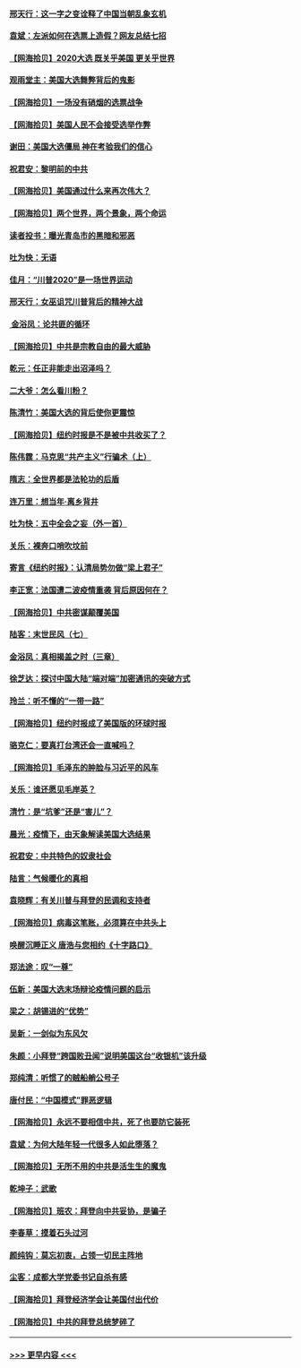 #### [邢天行：这一字之变诠释了中国当朝乱象玄机](../pages/nsc993/n12533446.md?t=11090751) 
#### [袁斌：左派如何在选票上造假？网友总结七招](../pages/nsc993/n12533180.md?t=11090751) 
#### [【网海拾贝】2020大选 既关乎美国 更关乎世界](../pages/nsc993/n12533161.md?t=11090751) 
#### [观雨堂主：美国大选舞弊背后的鬼影](../pages/nsc993/n12533153.md?t=11090751) 
#### [【网海拾贝】一场没有硝烟的选票战争](../pages/nsc993/n12531883.md?t=11090751) 
#### [【网海拾贝】美国人民不会接受选举作弊](../pages/nsc993/n12528850.md?t=11090751) 
#### [谢田：美国大选僵局 神在考验我们的信心](../pages/nsc993/n12527932.md?t=11090751) 
#### [祝君安：黎明前的中共](../pages/nsc993/n12524071.md?t=11090751) 
#### [【网海拾贝】美国通过什么来再次伟大？](../pages/nsc993/n12523844.md?t=11090751) 
#### [【网海拾贝】两个世界，两个景象，两个命运](../pages/nsc993/n12521419.md?t=11090751) 
#### [读者投书：曝光青岛市的黑暗和邪恶](../pages/nsc993/n12520988.md?t=11090751) 
#### [吐为快：无语](../pages/nsc993/n12518588.md?t=11090751) 
#### [佳月：“川普2020”是一场世界运动](../pages/nsc993/n12518581.md?t=11090751) 
#### [邢天行：女巫诅咒川普背后的精神大战](../pages/nsc993/n12517257.md?t=11090751) 
#### [ 金浴凤：论共匪的循环](../pages/nsc993/n12517133.md?t=11090751) 
#### [【网海拾贝】中共是宗教自由的最大威胁](../pages/nsc993/n12516879.md?t=11090751) 
#### [乾元：任正非能走出沼泽吗？](../pages/nsc993/n12515831.md?t=11090751) 
#### [二大爷：怎么看川粉？](../pages/nsc993/n12515820.md?t=11090751) 
#### [陈清竹：美国大选的背后使你更震惊](../pages/nsc993/n12515589.md?t=11090751) 
#### [【网海拾贝】纽约时报是不是被中共收买了？](../pages/nsc993/n12515122.md?t=11090751) 
#### [陈伟霆：马克思“共产主义”行骗术（上）](../pages/nsc993/n12510217.md?t=11090751) 
#### [隋志：全世界都是法轮功的后盾](../pages/nsc993/n12510636.md?t=11090751) 
#### [连万里：想当年‧离乡背井](../pages/nsc993/n12510623.md?t=11090751) 
#### [吐为快：五中全会之妄（外一首）](../pages/nsc993/n12510470.md?t=11090751) 
#### [关乐：裸奔口哨吹坟前](../pages/nsc993/n12510403.md?t=11090751) 
#### [寄言《纽约时报》：认清局势勿做“梁上君子”](../pages/nsc993/n12510042.md?t=11090751) 
#### [李正宽：法国遭二波疫情重袭 背后原因何在？](../pages/nsc993/n12509971.md?t=11090751) 
#### [【网海拾贝】中共密谋颠覆美国](../pages/nsc993/n12509816.md?t=11090751) 
#### [陆客：末世民风（七）](../pages/nsc993/n12507822.md?t=11090751) 
#### [金浴凤：真相揭盖之时（三章）](../pages/nsc993/n12507804.md?t=11090751) 
#### [徐芝达：探讨中国大陆“端对端”加密通讯的突破方式](../pages/nsc993/n12507682.md?t=11090751) 
#### [玲兰：听不懂的“一带一路”](../pages/nsc993/n12507669.md?t=11090751) 
#### [【网海拾贝】纽约时报成了美国版的环球时报](../pages/nsc993/n12507053.md?t=11090751) 
#### [骆克仁：要真打台湾还会一直喊吗？](../pages/nsc993/n12506843.md?t=11090751) 
#### [【网海拾贝】毛泽东的肿脸与习近平的风车](../pages/nsc993/n12504537.md?t=11090751) 
#### [关乐：谁还愿见毛岸英？](../pages/nsc993/n12503866.md?t=11090751) 
#### [清竹：是“坑爹”还是“害儿”？](../pages/nsc993/n12503034.md?t=11090751) 
#### [晨光：疫情下，由天象解读美国大选结果](../pages/nsc993/n12502536.md?t=11090751) 
#### [祝君安：中共特色的奴隶社会](../pages/nsc993/n12501529.md?t=11090751) 
#### [陆言：气候暖化的真相](../pages/nsc993/n12501183.md?t=11090751) 
#### [袁晓辉：有关川普与拜登的民调和支持者](../pages/nsc993/n12500433.md?t=11090751) 
#### [【网海拾贝】病毒这笔账，必须算在中共头上](../pages/nsc993/n12500320.md?t=11090751) 
#### [唤醒沉睡正义 唐浩与您相约《十字路口》](../pages/nsc993/n12497980.md?t=11090751) 
#### [郑法途：叹“一尊”](../pages/nsc993/n12498837.md?t=11090751) 
#### [伍新：美国大选末场辩论疫情问题的启示](../pages/nsc993/n12498829.md?t=11090751) 
#### [梁之：胡锡进的“优势”](../pages/nsc993/n12498780.md?t=11090751) 
#### [吴新：一剑似为东风欠](../pages/nsc993/n12498772.md?t=11090751) 
#### [朱颜：小拜登“跨国败丑闻”说明美国这台“收银机”该升级](../pages/nsc993/n12498731.md?t=11090751) 
#### [郑纯清：听惯了的贼船艄公号子](../pages/nsc993/n12498721.md?t=11090751) 
#### [唐付民：“中国模式”罪恶逻辑](../pages/nsc993/n12498310.md?t=11090751) 
#### [【网海拾贝】永远不要相信中共，死了也要防它装死](../pages/nsc993/n12498162.md?t=11090751) 
#### [袁斌：为何大陆年轻一代很多人如此堕落？](../pages/nsc993/n12495696.md?t=11090751) 
#### [【网海拾贝】无所不用的中共是活生生的魔鬼](../pages/nsc993/n12495621.md?t=11090751) 
#### [乾坤子：武歌](../pages/nsc993/n12493391.md?t=11090751) 
#### [【网海拾贝】班农：拜登向中共妥协，是骗子](../pages/nsc993/n12492877.md?t=11090751) 
#### [李春草：摸着石头过河](../pages/nsc993/n12491121.md?t=11090751) 
#### [颜纯钩：莫忘初衷，占领一切民主阵地](../pages/nsc993/n12490965.md?t=11090751) 
#### [尘客：成都大学党委书记自杀有感](../pages/nsc993/n12490950.md?t=11090751) 
#### [【网海拾贝】拜登经济学会让美国付出代价](../pages/nsc993/n12489662.md?t=11090751) 
#### [【网海拾贝】中共的拜登总统梦碎了](../pages/nsc993/n12487896.md?t=11090751) 

----
#### [ >>> 更早内容 <<< ](../indexes/nsc993-earlier.md)
